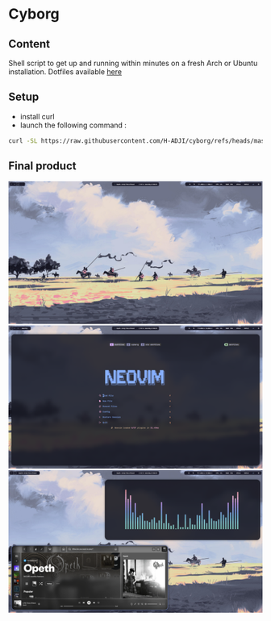 # Cyborg

## Content

Shell script to get up and running within minutes on a fresh Arch or Ubuntu installation.
Dotfiles available [here](https://github.com/H-ADJI/dotfiles)

## Setup

- install curl
- launch the following command :

```bash
curl -SL https://raw.githubusercontent.com/H-ADJI/cyborg/refs/heads/master/init.sh | bash
```

## Final product

![wallpaper](./assets/wallpaper.png)
![neovim](./assets/neovim.png)
![cava](./assets/cava.png)
